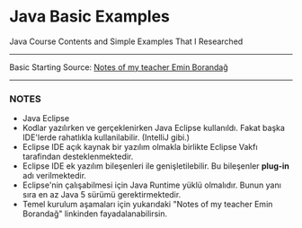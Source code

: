 <div class="header">
  <h1>Java Basic Examples</h1>
  <p>Java Course Contents and Simple Examples That I Researched</p>
</div>

<hr>
<div class="body">
  Basic Starting Source: <a href="https://github.com/KaganCanSit/JavaBasicExamples/blob/main/sources/Java%20Programalama%20Ders%20Notlar%C4%B1.pdf">Notes of my teacher Emin Borandağ</a>
  <hr>

  <h3>NOTES</h3>
  <ul>
    <li>Java Eclipse</li>
    <li>Kodlar yazılırken ve gerçeklenirken Java Eclipse kullanıldı. Fakat başka IDE'lerde rahatlıkla kullanilabilir. (IntelliJ gibi.)</li>
    <li>Eclipse IDE açık kaynak bir yazılım olmakla birlikte Eclipse Vakfı tarafindan desteklenmektedir.</li>
    <li>Eclipse IDE ek yazılım bileşenleri ile genişletilebilir. Bu bileşenler <b>plug-in</b> adı verilmektedir.</li>
    <li>Eclipse'nin çalışabilmesi için Java Runtime yüklü olmalıdır. Bunun yanı sıra en az Java 5 sürümü gerektirmektedir.</li>
    <li>Temel kurulum aşamaları için yukarıdaki "Notes of my teacher Emin Borandağ" linkinden fayadalanabilirsin.</li>
  </ul>

</div>

<div class="footer">
</div>

